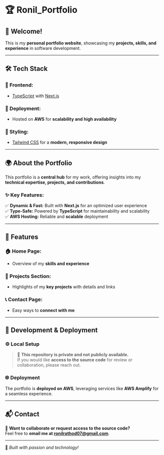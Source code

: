 # 🏆 Ronil_Portfolio  

## 🚀 Welcome!  
This is my **personal portfolio website**, showcasing my **projects, skills, and experience** in software development.  

---

## 🛠 Tech Stack  

### **🔹 Frontend:**  
- [TypeScript](https://www.typescriptlang.org/) with [Next.js](https://nextjs.org/)  

### **🔹 Deployment:**  
- Hosted on **AWS** for **scalability and high availability**  

### **🔹 Styling:**  
- [Tailwind CSS](https://tailwindcss.com/) for a **modern, responsive design**  

---

## 🌍 About the Portfolio  

This portfolio is a **central hub** for my work, offering insights into my **technical expertise, projects, and contributions**.  

### **✨ Key Features:**  
✅ **Dynamic & Fast:** Built with **Next.js** for an optimized user experience  
✅ **Type-Safe:** Powered by **TypeScript** for maintainability and scalability  
✅ **AWS Hosting:** Reliable and **scalable** deployment  

---

## 📌 Features  

### **🏠 Home Page:**  
- Overview of my **skills and experience**  

### **📂 Projects Section:**  
- Highlights of my **key projects** with details and links  

### **📞 Contact Page:**  
- Easy ways to **connect with me**  

---

## 🔧 Development & Deployment  

### **⚙️ Local Setup**  
> 📌 **This repository is private and not publicly available.**  
> If you would like **access to the source code** for review or collaboration, please reach out.  

### **🌐 Deployment**  
The portfolio is **deployed on AWS**, leveraging services like **AWS Amplify** for a seamless experience.  

---

## 📬 Contact  

📩 **Want to collaborate or request access to the source code?**  
Feel free to **email me at ronilrathod07@gmail.com**.  

---

🚀 _Built with passion and technology!_  
